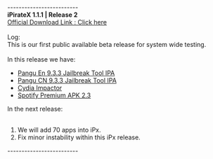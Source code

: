 -------------------------<br />
<b>iPirateX 1.1.1 | Release 2</b><br />
<a href="https://www.dropbox.com/s/4yfqoi9j08pxqnk/iPirateX%201.1.1.zip?dl=0" target="_blank">Official Download Link : Click here</a><br />
<br />
Log:<br />
This is our first public available beta release for system wide testing.<br />
<br />
In this release we have:<br />
<ul>
<li><a href="http://en.pangu.io/" target="_blank">Pangu En 9.3.3 Jailbreak Tool IPA</a></li>
<li><a href="http://www.pangu.io/?flag=cn" target="_blank">Pangu CN 9.3.3 Jailbreak Tool IPA</a></li>
<li><a href="http://www.cydiaimpactor.com/" target="_blank">Cydia Impactor</a></li>
<li><a href="http://blog.chrischeong.org/p/d.html" target="_blank">Spotify Premium APK 2.3</a></li>
</ul>
<div>
In the next release:</div>
<div>
<br />
<ol>
<li>We will add 70 apps into iPx.</li>
<li>Fix minor instability within this iPx release.</li>
</ol>
</div>
-------------------------<br />
